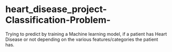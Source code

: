 # heart_disease_project-Classification-Problem-

Trying to predict by training a Machine learning model, if a patient has Heart Disease or not depending on the various features/categories the patient has.
